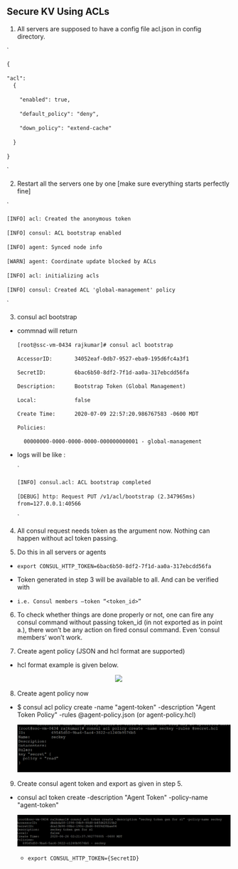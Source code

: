 ## Secure KV Using ACLs 

1. All servers are supposed to have a config file acl.json in config directory. 

  `
    
    { 

    "acl": 
      { 

        "enabled": true, 

        "default_policy": "deny", 

        "down_policy": "extend-cache" 

      } 

    }
  
  ` 

2. Restart all the servers one by one [make sure everything starts perfectly fine] 

  `
  
    [INFO] acl: Created the anonymous token 

    [INFO] consul: ACL bootstrap enabled 

    [INFO] agent: Synced node info 

    [WARN] agent: Coordinate update blocked by ACLs 

    [INFO] acl: initializing acls 

    [INFO] consul: Created ACL 'global-management' policy 

  `
    
3. consul acl bootstrap

  * commnad will return
  
    `[root@ssc-vm-0434 rajkumar]# consul acl bootstrap`
    
    `AccessorID:       34052eaf-0db7-9527-eba9-195d6fc4a3f1`
    
    `SecretID:         6bac6b50-8df2-7f1d-aa0a-317ebcdd56fa`
    
    `Description:      Bootstrap Token (Global Management)`
    
    `Local:            false`
    
    `Create Time:      2020-07-09 22:57:20.986767583 -0600 MDT`
    
    `Policies:`
    
    `  00000000-0000-0000-0000-000000000001 - global-management`

  * logs will be like :
    
    
    `
    
        [INFO] consul.acl: ACL bootstrap completed 

        [DEBUG] http: Request PUT /v1/acl/bootstrap (2.347965ms) from=127.0.0.1:40566 
    
    `
      
  
4. All consul request needs token as the argument now. Nothing can happen without acl token passing. 

5. Do this in all servers or agents 

  * `export CONSUL_HTTP_TOKEN=6bac6b50-8df2-7f1d-aa0a-317ebcdd56fa` 

  * Token generated in step 3 will be available to all. And can be verified with  

  * `i.e. Consul members –token “<token_id>”`  

6. To check whether things are done properly or not, one can fire any consul command without passing token_id (in not exported as in point a.), there won’t be any action on fired consul command. Even ‘consul members’ won’t work. 

7. Create agent policy (JSON and hcl format are supported) 

  * hcl format example is given below.

  <p align="center"><img src="../images/rulesExampleImage.JPG?raw=true"></p>


8. Create agent policy now 

* $ consul acl policy create -name "agent-token" -description "Agent Token Policy" -rules @agent-policy.json (or agent-policy.hcl) 

  <p align="center"><img src="../images/policyCreateImage.png?raw=true"></p>
 

9. Create consul agent token and export as given in step 5. 

* consul acl token create -description "Agent Token" -policy-name "agent-token" 
 
  <p align="center"><img src="../images/tokenCreateImage.png?raw=true"></p>
 
  * `export CONSUL_HTTP_TOKEN={SecretID}`
 
